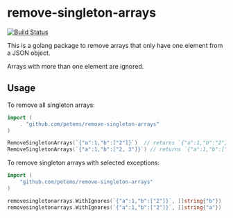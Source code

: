 # remove-singleton-arrays

[![Build Status](https://travis-ci.org/petems/remove-singleton-arrays.svg?branch=master)](https://travis-ci.org/petems/remove-singleton-arrays)

This is a golang package to remove arrays that only have one element from a JSON object.

Arrays with more than one element are ignored.

## Usage

To remove all singleton arrays:

```go
import (
	. "github.com/petems/remove-singleton-arrays"
)

RemoveSingletonArrays(`{"a":1,"b":["2"]}`)  // returns `{"a":1,"b":"2"}`
RemoveSingletonArrays(`{"a":1,"b":["2, 3"]}`) // returns `{"a":1,"b":["2","3"]}`
```

To remove singleton arrays with selected exceptions:

```go 
import (
	"github.com/petems/remove-singleton-arrays"
)

removesingletonarrays.WithIgnores(`{"a":1,"b":["2"]}`, []string{"b"})  // returns `{"a":1,"b":["2"]}`
removesingletonarrays.WithIgnores(`{"a":1,"b":["2"]}`, []string{"a"})  // returns `{"a":1,"b":"2"}`
```